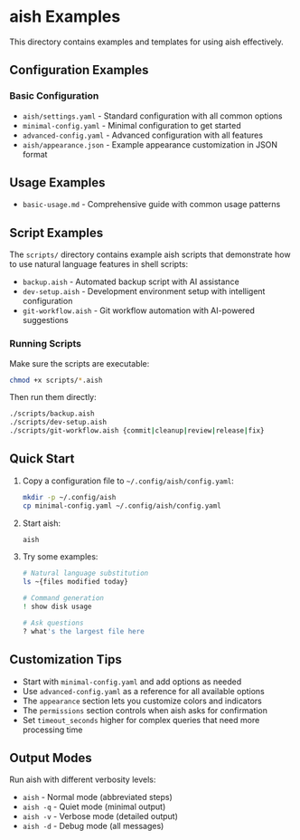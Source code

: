 # aish Examples

This directory contains examples and templates for using aish effectively.

## Configuration Examples

### Basic Configuration
- `aish/settings.yaml` - Standard configuration with all common options
- `minimal-config.yaml` - Minimal configuration to get started
- `advanced-config.yaml` - Advanced configuration with all features
- `aish/appearance.json` - Example appearance customization in JSON format

## Usage Examples

- `basic-usage.md` - Comprehensive guide with common usage patterns

## Script Examples

The `scripts/` directory contains example aish scripts that demonstrate how to use natural language features in shell scripts:

- `backup.aish` - Automated backup script with AI assistance
- `dev-setup.aish` - Development environment setup with intelligent configuration
- `git-workflow.aish` - Git workflow automation with AI-powered suggestions

### Running Scripts

Make sure the scripts are executable:
```bash
chmod +x scripts/*.aish
```

Then run them directly:
```bash
./scripts/backup.aish
./scripts/dev-setup.aish
./scripts/git-workflow.aish {commit|cleanup|review|release|fix}
```

## Quick Start

1. Copy a configuration file to `~/.config/aish/config.yaml`:
   ```bash
   mkdir -p ~/.config/aish
   cp minimal-config.yaml ~/.config/aish/config.yaml
   ```

2. Start aish:
   ```bash
   aish
   ```

3. Try some examples:
   ```bash
   # Natural language substitution
   ls ~{files modified today}
   
   # Command generation
   ! show disk usage
   
   # Ask questions
   ? what's the largest file here
   ```

## Customization Tips

- Start with `minimal-config.yaml` and add options as needed
- Use `advanced-config.yaml` as a reference for all available options
- The `appearance` section lets you customize colors and indicators
- The `permissions` section controls when aish asks for confirmation
- Set `timeout_seconds` higher for complex queries that need more processing time

## Output Modes

Run aish with different verbosity levels:
- `aish` - Normal mode (abbreviated steps)
- `aish -q` - Quiet mode (minimal output)
- `aish -v` - Verbose mode (detailed output)
- `aish -d` - Debug mode (all messages)